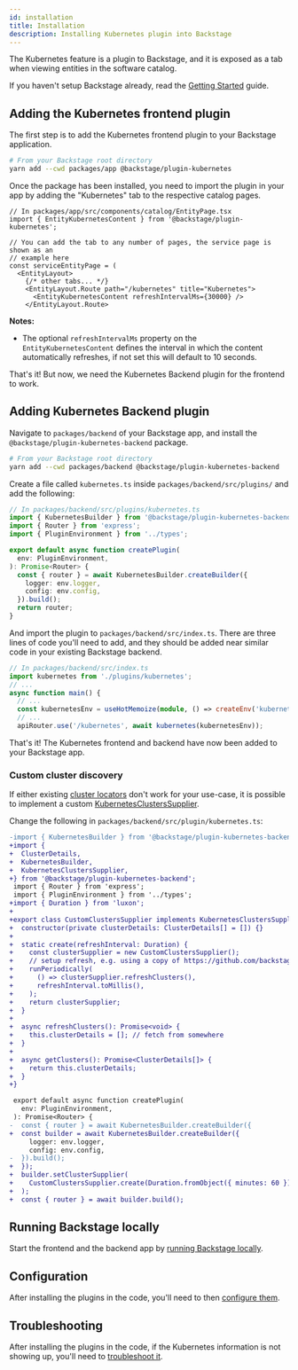 ```yaml
---
id: installation
title: Installation
description: Installing Kubernetes plugin into Backstage
---
```


The Kubernetes feature is a plugin to Backstage, and it is exposed as a tab when
viewing entities in the software catalog.

If you haven't setup Backstage already, read the
[Getting Started](../../getting-started/index.md) guide.

## Adding the Kubernetes frontend plugin

The first step is to add the Kubernetes frontend plugin to your Backstage
application.

```bash
# From your Backstage root directory
yarn add --cwd packages/app @backstage/plugin-kubernetes
```

Once the package has been installed, you need to import the plugin in your app
by adding the "Kubernetes" tab to the respective catalog pages.

```tsx
// In packages/app/src/components/catalog/EntityPage.tsx
import { EntityKubernetesContent } from '@backstage/plugin-kubernetes';

// You can add the tab to any number of pages, the service page is shown as an
// example here
const serviceEntityPage = (
  <EntityLayout>
    {/* other tabs... */}
    <EntityLayout.Route path="/kubernetes" title="Kubernetes">
      <EntityKubernetesContent refreshIntervalMs={30000} />
    </EntityLayout.Route>
```

**Notes:**

- The optional `refreshIntervalMs` property on the `EntityKubernetesContent` defines the interval in which the content automatically refreshes, if not set this will default to 10 seconds.

That's it! But now, we need the Kubernetes Backend plugin for the frontend to
work.

## Adding Kubernetes Backend plugin

Navigate to `packages/backend` of your Backstage app, and install the
`@backstage/plugin-kubernetes-backend` package.

```bash
# From your Backstage root directory
yarn add --cwd packages/backend @backstage/plugin-kubernetes-backend
```

Create a file called `kubernetes.ts` inside `packages/backend/src/plugins/` and
add the following:

```typescript
// In packages/backend/src/plugins/kubernetes.ts
import { KubernetesBuilder } from '@backstage/plugin-kubernetes-backend';
import { Router } from 'express';
import { PluginEnvironment } from '../types';

export default async function createPlugin(
  env: PluginEnvironment,
): Promise<Router> {
  const { router } = await KubernetesBuilder.createBuilder({
    logger: env.logger,
    config: env.config,
  }).build();
  return router;
}
```

And import the plugin to `packages/backend/src/index.ts`. There are three lines
of code you'll need to add, and they should be added near similar code in your
existing Backstage backend.

```typescript
// In packages/backend/src/index.ts
import kubernetes from './plugins/kubernetes';
// ...
async function main() {
  // ...
  const kubernetesEnv = useHotMemoize(module, () => createEnv('kubernetes'));
  // ...
  apiRouter.use('/kubernetes', await kubernetes(kubernetesEnv));
```

That's it! The Kubernetes frontend and backend have now been added to your
Backstage app.

### Custom cluster discovery

If either existing
[cluster locators](https://backstage.io/docs/features/kubernetes/configuration#clusterlocatormethods)
don't work for your use-case, it is possible to implement a custom
[KubernetesClustersSupplier](https://backstage.io/docs/reference/plugin-kubernetes-backend.kubernetesclusterssupplier).

Change the following in `packages/backend/src/plugin/kubernetes.ts`:

```diff
-import { KubernetesBuilder } from '@backstage/plugin-kubernetes-backend';
+import {
+  ClusterDetails,
+  KubernetesBuilder,
+  KubernetesClustersSupplier,
+} from '@backstage/plugin-kubernetes-backend';
 import { Router } from 'express';
 import { PluginEnvironment } from '../types';
+import { Duration } from 'luxon';
+
+export class CustomClustersSupplier implements KubernetesClustersSupplier {
+  constructor(private clusterDetails: ClusterDetails[] = []) {}
+
+  static create(refreshInterval: Duration) {
+    const clusterSupplier = new CustomClustersSupplier();
+    // setup refresh, e.g. using a copy of https://github.com/backstage/backstage/blob/master/plugins/search-backend-node/src/runPeriodically.ts
+    runPeriodically(
+      () => clusterSupplier.refreshClusters(),
+      refreshInterval.toMillis(),
+    );
+    return clusterSupplier;
+  }
+
+  async refreshClusters(): Promise<void> {
+    this.clusterDetails = []; // fetch from somewhere
+  }
+
+  async getClusters(): Promise<ClusterDetails[]> {
+    return this.clusterDetails;
+  }
+}

 export default async function createPlugin(
   env: PluginEnvironment,
 ): Promise<Router> {
-  const { router } = await KubernetesBuilder.createBuilder({
+  const builder = await KubernetesBuilder.createBuilder({
     logger: env.logger,
     config: env.config,
-  }).build();
+  });
+  builder.setClusterSupplier(
+    CustomClustersSupplier.create(Duration.fromObject({ minutes: 60 })),
+  );
+  const { router } = await builder.build();
```

## Running Backstage locally

Start the frontend and the backend app by
[running Backstage locally](../../getting-started/running-backstage-locally.md).

## Configuration

After installing the plugins in the code, you'll need to then
[configure them](configuration.md).

## Troubleshooting

After installing the plugins in the code, if the Kubernetes information is not
showing up, you'll need to [troubleshoot it](troubleshooting.md).

